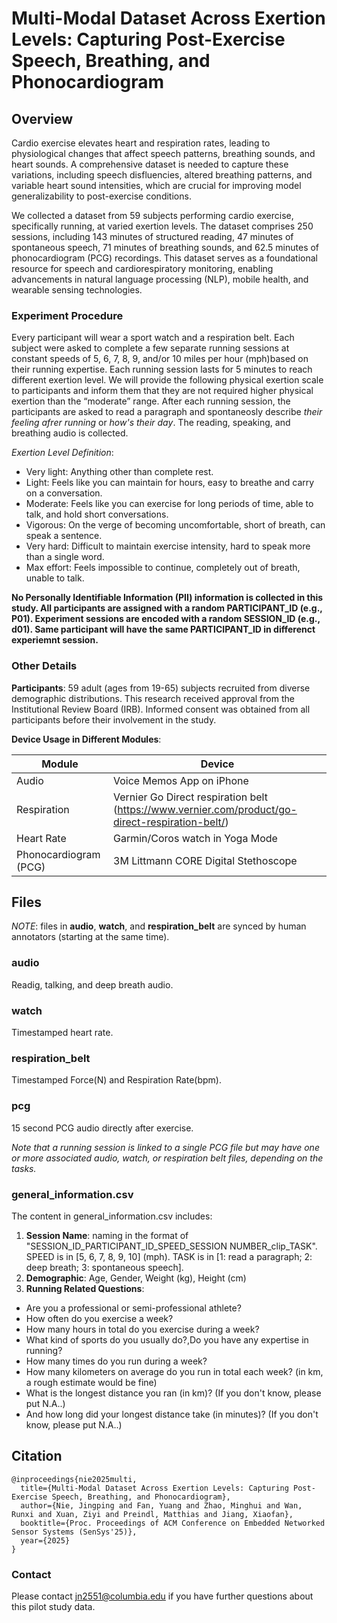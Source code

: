 # Multi-Modal Dataset Across Exertion Levels: Capturing Post-Exercise Speech, Breathing, and Phonocardiogram

## Overview

Cardio exercise elevates heart and respiration rates, leading to physiological changes that affect speech patterns, breathing sounds, and heart sounds. A comprehensive dataset is needed to capture these variations, including speech disfluencies, altered breathing patterns, and variable heart sound intensities, which are crucial for improving model generalizability to post-exercise conditions.

We collected a dataset from 59 subjects performing cardio exercise, specifically running, at varied exertion levels. The dataset comprises 250 sessions, including 143 minutes of structured reading, 47 minutes of spontaneous speech, 71 minutes of breathing sounds, and 62.5 minutes of phonocardiogram (PCG) recordings. This dataset serves as a foundational resource for speech and cardiorespiratory monitoring, enabling advancements in natural language processing (NLP), mobile health, and wearable sensing technologies.

### Experiment Procedure

Every participant will wear a sport watch and a respiration belt. Each subject were asked to complete a few separate running sessions at constant speeds of 5, 6, 7, 8, 9, and/or 10 miles per hour (mph)based on their running expertise. Each running session lasts for 5 minutes to reach different exertion level. We will provide the following physical exertion scale to participants and inform them that they are not required higher physical exertion than the “moderate” range. After each running session, the participants are asked to read a paragraph and spontaneosly describe _their feeling afrer running_ or _how's their day_. The reading, speaking, and breathing audio is collected.

_Exertion Level Definition_:

- Very light: Anything other than complete rest.
- Light: Feels like you can maintain for hours, easy to breathe and carry on a conversation.
- Moderate: Feels like you can exercise for long periods of time, able to talk, and hold short conversations.
- Vigorous: On the verge of becoming uncomfortable, short of breath, can speak a sentence.
- Very hard: Difficult to maintain exercise intensity, hard to speak more than a single word.
- Max effort: Feels impossible to continue, completely out of breath, unable to talk.

**No Personally Identifiable Information (PII) information is collected in this study. All participants are assigned with a random PARTICIPANT_ID (e.g., P01). Experiment sessions are encoded with a random SESSION_ID (e.g., d01). Same participant will have the same PARTICIPANT_ID in differenct experiemnt session.**

### Other Details

**Participants**: 59 adult (ages from 19-65) subjects recruited from diverse demographic distributions. This research
received approval from the Institutional Review Board (IRB). Informed consent was obtained from all participants
before their involvement in the study.

**Device Usage in Different Modules**:

| Module                | Device                                                                                           |
| --------------------- | ------------------------------------------------------------------------------------------------ |
| Audio                 | Voice Memos App on iPhone                                                                        |
| Respiration           | Vernier Go Direct respiration belt (https://www.vernier.com/product/go-direct-respiration-belt/) |
| Heart Rate            | Garmin/Coros watch in Yoga Mode                                                                  |
| Phonocardiogram (PCG) | 3M Littmann CORE Digital Stethoscope                                                             |

## Files

_NOTE_: files in **audio**, **watch**, and **respiration_belt** are synced by human annotators (starting at the same time).

### audio

Readig, talking, and deep breath audio.

### watch

Timestamped heart rate.

### respiration_belt

Timestamped Force(N) and Respiration Rate(bpm).

### pcg

15 second PCG audio directly after exercise.

_Note that a running session is linked to a single PCG file but may have one or more associated audio, watch, or respiration belt files, depending on the tasks._

### general_information.csv

The content in general_information.csv includes:

1. **Session Name**: naming in the format of "SESSION_ID_PARTICIPANT_ID_SPEED_SESSION NUMBER_clip_TASK". SPEED is in [5, 6, 7, 8, 9, 10] (mph). TASK is in [1: read a paragraph; 2: deep breath; 3: spontaneous speech].
2. **Demographic**: Age, Gender, Weight (kg), Height (cm)
3. **Running Related Questions**:

- Are you a professional or semi-professional athlete?
- How often do you exercise a week?
- How many hours in total do you exercise during a week?
- What kind of sports do you usually do?,Do you have any expertise in running?
- How many times do you run during a week?
- How many kilometers on average do you run in total each week? (in km, a rough estimate would be fine)
- What is the longest distance you ran (in km)? (If you don't know, please put N.A..)
- And how long did your longest distance take (in minutes)? (If you don't know, please put N.A..)

## Citation

```
@inproceedings{nie2025multi,
  title={Multi-Modal Dataset Across Exertion Levels: Capturing Post-Exercise Speech, Breathing, and Phonocardiogram},
  author={Nie, Jingping and Fan, Yuang and Zhao, Minghui and Wan, Runxi and Xuan, Ziyi and Preindl, Matthias and Jiang, Xiaofan},
  booktitle={Proc. Proceedings of ACM Conference on Embedded Networked Sensor Systems (SenSys'25)},
  year={2025}
}
```

### Contact

Please contact jn2551@columbia.edu if you have further questions about this pilot study data.
